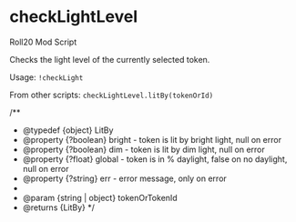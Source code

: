 # checkLightLevel
 Roll20 Mod Script

Checks the light level of the currently selected token.

Usage: `!checkLight`

From other scripts: `checkLightLevel.litBy(tokenOrId)`

  /**
   * @typedef {object} LitBy
   * @property {?boolean} bright - token is lit by bright light, null on error
   * @property {?boolean} dim - token is lit by dim light, null on error
   * @property {?float} global - token is in <float>% daylight, false on no daylight, null on error
   * @property {?string} err - error message, only on error
   * 
   * @param {string | object} tokenOrTokenId 
   * @returns {LitBy}
   */
